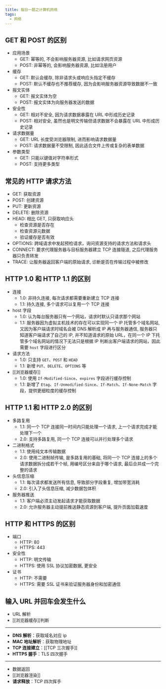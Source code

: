```yaml
---
title: 每日一题之计算机网络
tags:
  - 网络
---
```

## GET 和 POST 的区别

- 应用场景
	- GET: 幂等的, 不会影响服务器资源, 比如请求网页资源
	- POST: 非幂等的, 会影响服务器资源, 比如注册用户
- 缓存
	- GET: 默认会缓存, 除非请求头或响应头指定不缓存
	- POST: 默认不缓存也不推荐缓存, 因为会影响服务器资源导致数据不一致
- 报文实体
	- GET: 报文实体为空
	- POST: 报文实体为向服务器发送的数据
- 安全性
	- GET: 相对不安全, 因为请求数据暴露在 URL 中形成历史记录
	- POST: 相对安全, 虽然也是明文传输但请求数据不会暴露在 URL 中形成历史记录
- 请求数据量
	- GET: URL 长度受浏览器限制, 进而影响请求数据量
	- POST: 请求数据量不受限制, 因此适合文件上传或复杂的表单数据
- 参数类型
	- GET: 只能以键值对字符串形式
	- POST: 支持更多类型

## 常见的 HTTP 请求方法

- GET: 获取资源
- POST: 创建资源
- PUT: 更新资源
- DELETE: 删除资源
- HEAD: 相比 GET, 只获取响应头
	- 检查资源是否存在
	- 检查资源元数据
	- 验证缓存是否有效
- OPTIONS: 跨域请求中发起预检请求，询问资源支持的请求方法和请求头
- CONNECT: 要求代理服务器与目标服务器建立 TCP 连接隧道, 之后代理服务器只负责转发
- TRACE: 让服务器返回客户端的原始请求, 诊断是否在传输过程中被修改

## HTTP 1.0 和 HTTP 1.1 的区别

- 连接
	- 1.0: 非持久连接, 每次请求都需要重新建立 TCP 连接
	- 1.1: 持久连接, 多个请求可以复用一个 TCP 连接
- host 字段
	- 1.0: 认为每台服务器只有一个网站，请求时默认只请求那个网站
	- 1.1: 服务器因为虚拟主机技术的存在可以实现同一个 IP 托管多个域名网站, 又因为客户端请求时域名会被 DNS 解析成 IP 再与服务器通信, 服务器只知道客户端请求了自己的 IP, 并不知道请求的原始 URL，在同一个 IP 下托管多个域名网站的情况下无法只是根据 IP 判断出客户端请求的网站，因此需要 `host` 字段进行区分
- 请求方法
	- 1.0: 只支持 `GET`、`POST` 和 `HEAD`
	- 1.1: 新增 `PUT`、`DELETE`、`OPTIONS` 等
- [[浏览器缓存]]
	- 1.0: 使用 `If-Modified-Since`、`expires` 字段进行缓存控制
	- 1.1: 新增了 `Etag`、`If-Unmodified-Since`、`If-Match`、`If-None-Match` 字段，提供更细粒度的缓存控制

## HTTP 1.1 和 HTTP 2.0 的区别

- 多路复用
	- 1.1: 同一个 TCP 连接同一时间内只能处理一个请求, 上一个请求完成才能处理下一个
	- 2.0: 支持多路复用, 同一个 TCP 连接可以并行处理多个请求
- 二进制格式
	- 1.1: 使用纯文本传输数据
	- 2.0: 使用二进制帧传输, 是多路复用的基础, 将同一个 TCP 连接上的多个请求数据拆分成若干个帧, 用编号区分来自于哪个请求, 最后合并成一个完整的请求
- 头信息压缩
	- 1.1: 每次请求都发送所有信息, 导致部分字段重复, 增加带宽消耗
	- 2.0: 引入了头信息压缩, 减少数据包体积
- 服务器推送
	- 1.1: 客户端必须主动发起请求才能获取数据
	- 2.0: 允许服务器主动提前推送静态资源到客户端, 提升页面加载速度

## HTTP 和 HTTPS 的区别

- 端口
	- HTTP: 80
	- HTTPS: 443
- 安全性
	- HTTP: 明文传输
	- HTTPS: 使用 SSL 协议加密数据, 更安全
- 证书
	- HTTP: 不需要
	- HTTPS: 需要 SSL 证书来验证服务器身份和加密通信

## 输入 URL 并回车会发生什么

- URL 解析
- [[浏览器缓存]]判断
---
- **DNS 解析**：获取域名对应 ip
- **MAC 地址解析**：获取物理地址
- **TCP 连接建立**：[[TCP 三次握手]]
- **HTTPS 握手**：TLS 四次握手
---
- 数据返回
- [[浏览器渲染]]
- **请求释放**：TCP 四次挥手

